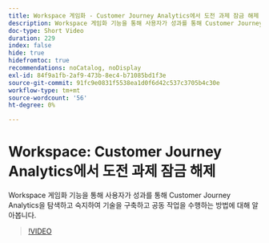 ```yaml
---
title: Workspace 게임화 - Customer Journey Analytics에서 도전 과제 잠금 해제
description: Workspace 게임화 기능을 통해 사용자가 성과를 통해 Customer Journey Analytics을 탐색하고 숙지하여 기술을 구축하고 공동 작업을 수행하는 방법에 대해 알아봅니다.
doc-type: Short Video
duration: 229
index: false
hide: true
hidefromtoc: true
recommendations: noCatalog, noDisplay
exl-id: 84f9a1fb-2af9-473b-8ec4-b71085bd1f3e
source-git-commit: 91fc9e0831f5538ea1d0f6d42c537c3705b4c30e
workflow-type: tm+mt
source-wordcount: '56'
ht-degree: 0%

---
```


# Workspace: Customer Journey Analytics에서 도전 과제 잠금 해제

Workspace 게임화 기능을 통해 사용자가 성과를 통해 Customer Journey Analytics을 탐색하고 숙지하여 기술을 구축하고 공동 작업을 수행하는 방법에 대해 알아봅니다.

<!-- 72_S102_3442449_228_gamifying-workspace-unlock-achievements-in-customer-journey-analytics -->
>[!VIDEO](https://video.tv.adobe.com/v/3458360/?learn=on&enablevpops=true)
